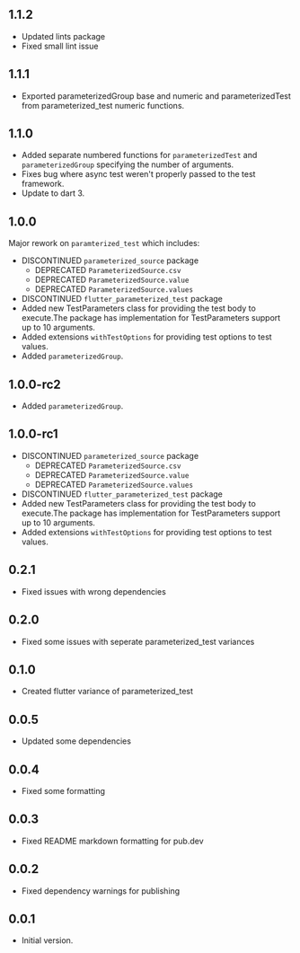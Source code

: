 ## 1.1.2
 - Updated lints package
 - Fixed small lint issue

## 1.1.1
- Exported parameterizedGroup base and numeric and parameterizedTest from parameterized_test numeric functions.

## 1.1.0
 - Added separate numbered functions for `parameterizedTest` and `parameterizedGroup` specifying the number of arguments.
 - Fixes bug where async test weren't properly passed to the test framework.
 - Update to dart 3.

## 1.0.0

Major rework on `paramterized_test` which includes:

- DISCONTINUED `parameterized_source` package
    - DEPRECATED `ParameterizedSource.csv`
    - DEPRECATED `ParameterizedSource.value`
    - DEPRECATED `ParameterizedSource.values`
- DISCONTINUED `flutter_parameterized_test` package
- Added new TestParameters class for providing the test body to execute.The package has
  implementation for TestParameters support up to 10 arguments.
- Added extensions `withTestOptions` for providing test options to test values.
- Added `parameterizedGroup`.

## 1.0.0-rc2

- Added `parameterizedGroup`.

## 1.0.0-rc1

- DISCONTINUED `parameterized_source` package
    - DEPRECATED `ParameterizedSource.csv`
    - DEPRECATED `ParameterizedSource.value`
    - DEPRECATED `ParameterizedSource.values`
- DISCONTINUED `flutter_parameterized_test` package
- Added new TestParameters class for providing the test body to execute.The package has
  implementation for TestParameters support up to 10 arguments.
- Added extensions `withTestOptions` for providing test options to test values.

## 0.2.1

- Fixed issues with wrong dependencies

## 0.2.0

- Fixed some issues with seperate parameterized_test variances

## 0.1.0

- Created flutter variance of parameterized_test

## 0.0.5

- Updated some dependencies

## 0.0.4

- Fixed some formatting

## 0.0.3

- Fixed README markdown formatting for pub.dev

## 0.0.2

- Fixed dependency warnings for publishing

## 0.0.1

- Initial version.
